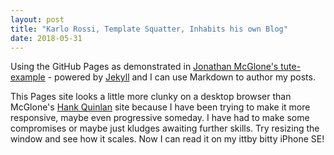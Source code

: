 ```yaml
---
layout: post
title: "Karlo Rossi, Template Squatter, Inhabits his own Blog"
date: 2018-05-31
---
```


Using the GitHub Pages as demonstrated in [Jonathan McGlone's tute-example](https://github.com/hankquinlan/hankquinlan.github.io) - powered by [Jekyll](http://jekyllrb.com) and I can use Markdown to author my posts.  

This Pages site looks a little more clunky on a desktop browser than McGlone's [Hank Quinlan](https://hankquinlan.github.io) site because I have been trying to make it more responsive, maybe even progressive someday. I have had to make some compromises or maybe just kludges awaiting further skills. Try resizing the window and see how it scales. Now I can read it on my ittby bitty iPhone SE! 
